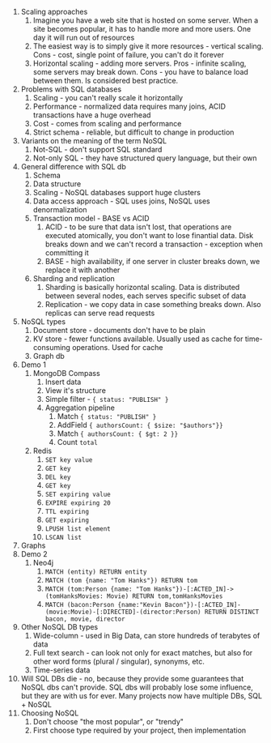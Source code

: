1. Scaling approaches
    1. Imagine you have a web site that is hosted on some server. When a site becomes popular, it has to handle more and more users. One day it will run out of resources
    2. The easiest way is to simply give it more resources - vertical scaling. Cons - cost, single point of failure, you can't do it forever
    3. Horizontal scaling - adding more servers. Pros - infinite scaling, some servers may break down. Cons - you have to balance load between them. Is considered best practice.
2. Problems with SQL databases
    1. Scaling - you can't really scale it horizontally
    2. Performance - normalized data requires many joins, ACID transactions have a huge overhead
    3. Cost - comes from scaling and performance
    4. Strict schema - reliable, but difficult to change in production
3. Variants on the meaning of the term NoSQL
    1. Not-SQL - don't support SQL standard
    2. Not-only SQL - they have structured query language, but their own
4. General difference with SQL db
    1. Schema
    2. Data structure
    3. Scaling - NoSQL databases support huge clusters
    4. Data access approach - SQL uses joins, NoSQL uses denormalization
    5. Transaction model - BASE vs ACID
        1. ACID - to be sure that data isn't lost, that operations are executed atomically, you don't want to lose finantial data. Disk breaks down and we can't record a transaction - exception when committing it
        2. BASE - high availability, if one server in cluster breaks down, we replace it with another
    6. Sharding and replication
        1. Sharding is basically horizontal scaling. Data is distributed between several nodes, each serves specific subset of data
        2. Replication - we copy data in case something breaks down. Also replicas can serve read requests
5. NoSQL types
    1. Document store - documents don't have to be plain
    2. KV store - fewer functions available. Usually used as cache for time-consuming operations. Used for cache
    3. Graph db
6. Demo 1
    1. MongoDB Compass
        1. Insert data
        2. View it's structure
        3. Simple filter - `{ status: "PUBLISH" }`
        4. Aggregation pipeline
            1. Match `{ status: "PUBLISH" }` 
            2. AddField `{ authorsCount: { $size: "$authors"}}`
            3. Match `{ authorsCount: { $gt: 2 }}` 
            4. Count `total`
    2. Redis
        1. `SET key value`
        2. `GET key`
        3. `DEL key`
        4. `GET key`
        5. `SET expiring value`
        6. `EXPIRE expiring 20`
        7. `TTL expiring`
        8. `GET expiring`
        9. `LPUSH list element`
        10. `LSCAN list`
7. Graphs 
8. Demo 2
    1. Neo4j
        1. `MATCH (entity) RETURN entity` 
        2. `MATCH (tom {name: "Tom Hanks"}) RETURN tom`
        3. `MATCH (tom:Person {name: "Tom Hanks"})-[:ACTED_IN]->(tomHanksMovies: Movie) RETURN tom,tomHanksMovies`
        4. `MATCH (bacon:Person {name:"Kevin Bacon"})-[:ACTED_IN]-(movie:Movie)-[:DIRECTED]-(director:Person) RETURN DISTINCT bacon, movie, director` 
9. Other NoSQL DB types
    1. Wide-column - used in Big Data, can store hundreds of terabytes of data
    2. Full text search - can look not only for exact matches, but also for other word forms (plural / singular), synonyms, etc.
    3. Time-series data
10. Will SQL DBs die - no, because they provide some guarantees that NoSQL dbs can't provide. SQL dbs will probably lose some influence, but they are with us for ever. Many projects now have multiple DBs, SQL + NoSQL
11. Choosing NoSQL
    1. Don't choose "the most popular", or "trendy"
    2. First choose type required by your project, then implementation
